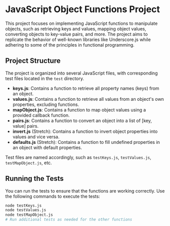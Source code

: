 # JavaScript Object Functions Project

This project focuses on implementing JavaScript functions to manipulate objects, such as retrieving keys and values, mapping object values, converting objects to key-value pairs, and more. The project aims to replicate the behavior of well-known libraries like Underscore.js while adhering to some of the principles in functional programming.

## Project Structure

The project is organized into several JavaScript files, with corresponding test files located in the `test` directory.

- **keys.js**: Contains a function to retrieve all property names (keys) from an object.
- **values.js**: Contains a function to retrieve all values from an object's own properties, excluding functions.
- **mapObject.js**: Contains a function to map object values using a provided callback function.
- **pairs.js**: Contains a function to convert an object into a list of [key, value] pairs.
- **invert.js** (Stretch): Contains a function to invert object properties into values and vice versa.
- **defaults.js** (Stretch): Contains a function to fill undefined properties in an object with default properties.

Test files are named accordingly, such as `testKeys.js`, `testValues.js`, `testMapObject.js`, etc.

## Running the Tests

You can run the tests to ensure that the functions are working correctly. Use the following commands to execute the tests:

```bash
node testKeys.js
node testValues.js
node testMapObject.js
# Run additional tests as needed for the other functions
